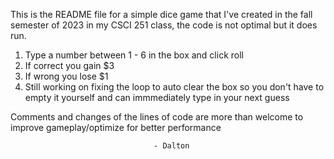 This is the README file for a simple dice game that I've created in the fall semester of 2023 in my CSCI 251 class, the code is not optimal but it does run.

1) Type a number between 1 - 6 in the box and click roll
2) If correct you gain $3
3) If wrong you lose $1
4) Still working on fixing the loop to auto clear the box so you don't have to empty it yourself and can immmediately type in your next guess

Comments and changes of the lines of code are more than welcome to improve gameplay/optimize for better performance

                                    - Dalton
